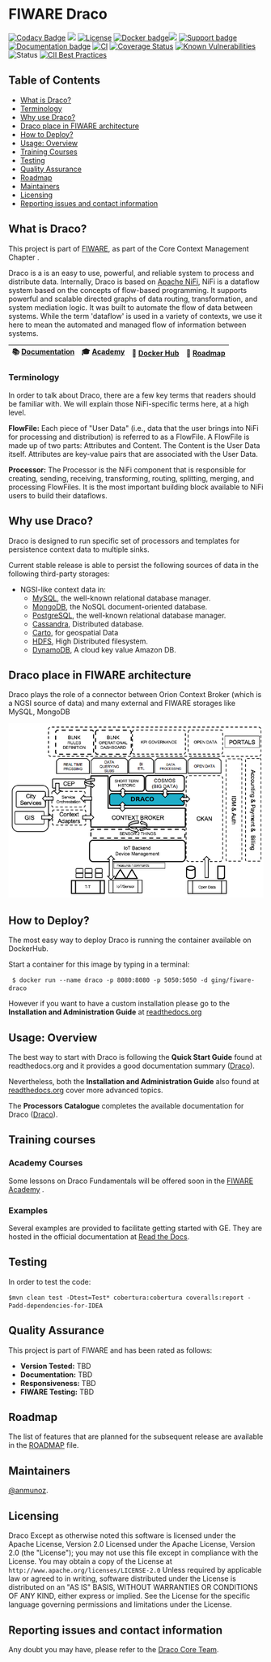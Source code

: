 # FIWARE Draco

[![Codacy Badge](https://api.codacy.com/project/badge/Grade/e35fcea6513143e4b2ac3eb28a0932c1)](https://app.codacy.com/app/anmunoz/fiware-draco?utm_source=github.com&utm_medium=referral&utm_content=ging/fiware-draco&utm_campaign=Badge_Grade_Dashboard)
[![](https://nexus.lab.fiware.org/repository/raw/public/badges/chapters/core.svg)](https://www.fiware.org/developers/catalogue/)
[![License](https://img.shields.io/github/license/ging/fiware-draco.svg)](http://www.apache.org/licenses/LICENSE-2.0.html)
[![Docker badge](https://img.shields.io/docker/pulls/ging/fiware-draco.svg)](https://hub.docker.com/r/ging/fiware-draco/)[![](https://img.shields.io/badge/tag-fiware--draco-orange.svg?logo=stackoverflow)](https://stackoverflow.com/questions/tagged/fiware)
[![Support badge](https://img.shields.io/badge/support-askbot-yellowgreen.svg)](https://ask.fiware.org/questions/scope%3Aall/tags%3Adraco/)
<br/>
[![Documentation badge](https://readthedocs.org/projects/fiware-draco/badge/?version=latest)](http://fiware-draco.rtfd.io)
[![CI](https://github.com/ging/fiware-draco/workflows/CI/badge.svg)](https://github.com/ging/fiware-draco/actions?query=workflow%3ACI)
[![Coverage Status](https://coveralls.io/repos/github/ging/fiware-draco/badge.svg?branch=develop)](https://coveralls.io/github/ging/fiware-draco?branch=develop)
[![Known Vulnerabilities](https://snyk.io/test/github/ging/fiware-draco/badge.svg?targetFile=nifi-ngsi-bundle/nifi-ngsi-processors/pom.xml)](https://snyk.io/test/github/ging/fiware-draco?targetFile=nifi-ngsi-bundle/nifi-ngsi-processors/pom.xml)
![Status](https://nexus.lab.fiware.org/static/badges/statuses/draco.svg)
[![CII Best Practices](https://bestpractices.coreinfrastructure.org/projects/4613/badge)](https://bestpractices.coreinfrastructure.org/projects/4613)

## Table of Contents

-   [What is Draco?](#what-is-draco)
-   [Terminology](#terminology)
-   [Why use Draco?](#why-use-draco)
-   [Draco place in FIWARE architecture](#draco-place-in-fiware-architecture)
-   [How to Deploy?](#how-to-deploy)
-   [Usage: Overview](#usage-overview)
-   [Training Courses](#training-courses)
-   [Testing](#testing)
-   [Quality Assurance](#quality-assurance)
-   [Roadmap](#roadmap)
-   [Maintainers](#maintainers)
-   [Licensing](#licensing)
-   [Reporting issues and contact information](#reporting-issues-and-contact-information)

## What is Draco?

This project is part of [FIWARE](http://fiware.org), as part of the Core Context Management Chapter .

Draco is a is an easy to use, powerful, and reliable system to process and distribute data. Internally, Draco is based
on [Apache NiFi](https://nifi.apache.org/docs.html), NiFi is a dataflow system based on the concepts of flow-based
programming. It supports powerful and scalable directed graphs of data routing, transformation, and system mediation
logic. It was built to automate the flow of data between systems. While the term 'dataflow' is used in a variety of
contexts, we use it here to mean the automated and managed flow of information between systems.

| :books: [Documentation](https://fiware-draco.rtfd.io) | :mortar_board: [Academy](https://fiware-academy.readthedocs.io/en/latest/core/draco) | :whale: [Docker Hub](https://hub.docker.com/r/ging/fiware-draco) | :dart: [Roadmap](docs/roadmap.md) |
| ----------------------------------------------------- | ------------------------------------------------------------------------------------ | ---------------------------------------------------------------- | --------------------------------- |


### Terminology

In order to talk about Draco, there are a few key terms that readers should be familiar with. We will explain those
NiFi-specific terms here, at a high level.

**FlowFile:** Each piece of "User Data" (i.e., data that the user brings into NiFi for processing and distribution) is
referred to as a FlowFile. A FlowFile is made up of two parts: Attributes and Content. The Content is the User Data
itself. Attributes are key-value pairs that are associated with the User Data.

**Processor:** The Processor is the NiFi component that is responsible for creating, sending, receiving, transforming,
routing, splitting, merging, and processing FlowFiles. It is the most important building block available to NiFi users
to build their dataflows.

## Why use Draco?

Draco is designed to run specific set of processors and templates for persistence context data to multiple sinks.

Current stable release is able to persist the following sources of data in the following third-party storages:

-   NGSI-like context data in:
    -   [MySQL](https://www.mysql.com/), the well-known relational database manager.
    -   [MongoDB](https://www.mongodb.org/), the NoSQL document-oriented database.
    -   [PostgreSQL](http://www.postgresql.org/), the well-known relational database manager.
    -   [Cassandra](http://cassandra.apache.org/), Distributed database.
    -   [Carto](https://carto.com/), for geospatial Data
    -   [HDFS](https://hadoop.apache.org), High Distributed filesystem.
    -   [DynamoDB](https://aws.amazon.com/es/dynamodb/), A cloud key value Amazon DB. 

## Draco place in FIWARE architecture

Draco plays the role of a connector between Orion Context Broker (which is a NGSI source of data) and many external and
FIWARE storages like MySQL, MongoDB

![FIWARE architecture](images/fiware_architecture.png)

## How to Deploy?

The most easy way to deploy Draco is running the container available on DockerHub.

Start a container for this image by typing in a terminal:

     $ docker run --name draco -p 8080:8080 -p 5050:5050 -d ging/fiware-draco

However if you want to have a custom installation please go to the **Installation and Administration Guide** at
[readthedocs.org](docs/installation_and_administration_guide/README.md)

## Usage: Overview

The best way to start with Draco is following the **Quick Start Guide** found at readthedocs.org and it provides a good
documentation summary ([Draco](docs/quick_start_guide.md)).

Nevertheless, both the **Installation and Administration Guide** also found at
[readthedocs.org](docs/installation_and_administration_guide/README.md) cover more advanced topics.

The **Processors Catalogue** completes the available documentation for Draco
([Draco](docs/processors_catalogue/README.md)).

## Training courses

### Academy Courses

Some lessons on Draco Fundamentals will be offered soon in the
[FIWARE Academy](https://fiware-academy.readthedocs.io/en/latest) .

### Examples

Several examples are provided to facilitate getting started with GE. They are hosted in the official documentation at
[Read the Docs](https://fiware-draco.readthedocs.io/en/latest/quick_start_guide/index.html).

## Testing

In order to test the code:

    $mvn clean test -Dtest=Test* cobertura:cobertura coveralls:report -Padd-dependencies-for-IDEA

## Quality Assurance

This project is part of FIWARE and has been rated as follows:

-   **Version Tested:** TBD
-   **Documentation:** TBD
-   **Responsiveness:** TBD
-   **FIWARE Testing:** TBD

## Roadmap

The list of features that are planned for the subsequent release are available in the
[ROADMAP](https://github.com/ging/fiware-draco/blob/develop/docs/roadmap.md) file.

## Maintainers

[@anmunoz](https://github.com/anmunoz).

## Licensing

Draco Except as otherwise noted this software is licensed under the Apache License, Version 2.0 Licensed under the
Apache License, Version 2.0 (the "License"); you may not use this file except in compliance with the License. You may
obtain a copy of the License at `http://www.apache.org/licenses/LICENSE-2.0` Unless required by applicable law or agreed
to in writing, software distributed under the License is distributed on an "AS IS" BASIS, WITHOUT WARRANTIES OR
CONDITIONS OF ANY KIND, either express or implied. See the License for the specific language governing permissions and
limitations under the License.

## Reporting issues and contact information

Any doubt you may have, please refer to the
[Draco Core Team](docs/installation_and_administration_guide/issues_and_contact.md).
